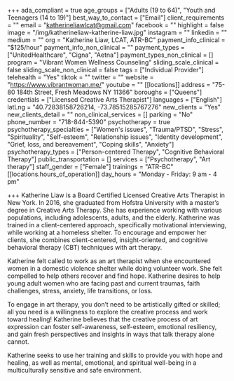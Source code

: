 +++
ada_compliant = true
age_groups = ["Adults (19 to 64)", "Youth and Teenagers (14 to 19)"]
best_way_to_contact = ["Email"]
client_requirements = ""
email = "katherineliawlcat@gmail.com"
facebook = ""
highlight = false
image = "/img/katherineliaw-katherine-liaw.jpg"
instagram = ""
linkedin = ""
medium = ""
org = "Katherine Liaw, LCAT, ATR-BC"
payment_info_clinical = "$125/hour"
payment_info_non_clinical = ""
payment_types = ["UnitedHealthcare", "Cigna", "Aetna"]
payment_types_non_clinical = []
program = "Vibrant Women Wellness Counseling"
sliding_scale_clinical = false
sliding_scale_non_clinical = false
tags = ["Individual Provider"]
telehealth = "Yes"
tiktok = ""
twitter = ""
website = "https://www.vibrantwoman.me/"
youtube = ""
[[locations]]
address = "75-80 184th Street, Fresh Meadows NY 11366"
boroughs = ["Queens"]
credentials = ["Licensed Creative Arts Therapist"]
languages = ["English"]
latLng = "40.72838158726214, -73.78515285767276"
new_clients = "Yes"
new_clients_detail = ""
non_clinical_services = []
parking = "No"
phone_number = "718-844-5390"
psychotherapy = true
psychotherapy_specialties = ["Women's issues", "Trauma/PTSD", "Stress", "Spirituality", "Self-esteem", "Relationship issues", "Identity development", "Grief, loss, and bereavement", "Coping skills", "Anxiety"]
psychotherapy_types = ["Person-centered Therapy", "Cognitive Behavioral Therapy"]
public_transportation = []
services = ["Psychotherapy", "Art therapy"]
staff_gender = ["Female"]
trainings = "ATR-BC"
[[locations.hours_of_operation]]
day_hours = "Monday - Friday: 9 am - 4 pm"

+++
Katherine Liaw is a Board Certified Licensed Creative Arts Therapist in New York. In 2016, she graduated from Hofstra University with a master’s degree in Creative Arts Therapy. She has experience working with various populations, including adolescents, adults, and the elderly. Katherine was trained in a client-centered approach, specifically motivational interviewing, while working at a homeless shelter. To encourage and empower her clients, she combines client-centered, insight-oriented, and cognitive behavioral therapy (CBT) techniques with art therapy.  
  
Katherine felt called to work as an art therapist when she encountered women in a domestic violence shelter while doing volunteer work. She felt compelled to help others recover and find hope. Katherine desires to help young adult women who are facing past and current traumas, faith challenges, stress, anxiety, life transitions, or loss.  
  
To engage in art therapy, you don’t need to be artistically gifted or skilled; all you need is a willingness to explore the creative process and work toward healing! Katherine believes that the creative process of art expression can foster self-awareness, self-esteem, emotional resiliency, and gain fresh perspectives and insights in ways that talk therapy alone cannot.  
  
Katherine seeks to use her training and skills to provide you with hope and healing, as well as mental, emotional, and spiritual well-being in a multiculturally sensitive and safe environment.